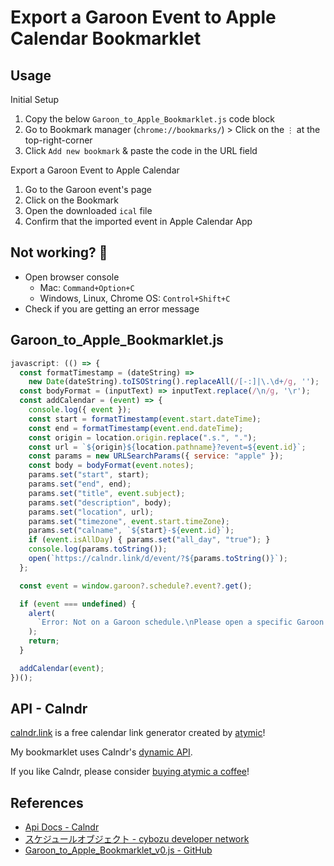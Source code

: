 # Export a Garoon Event to Apple Calendar Bookmarklet

## Usage

Initial Setup
1. Copy the below `Garoon_to_Apple_Bookmarklet.js` code block
1. Go to Bookmark manager (`chrome://bookmarks/`) > Click on the `⋮` at the top-right-corner
1. Click `Add new bookmark` & paste the code in the URL field

Export a Garoon Event to Apple Calendar
1. Go to the Garoon event's page
1. Click on the Bookmark
1. Open the downloaded `ical` file
1. Confirm that the imported event in Apple Calendar App

## Not working? 🤔
* Open browser console
  * Mac: `Command+Option+C`
  * Windows, Linux, Chrome OS: `Control+Shift+C`
* Check if you are getting an error message

## Garoon_to_Apple_Bookmarklet.js

```javascript
javascript: (() => {
  const formatTimestamp = (dateString) =>
    new Date(dateString).toISOString().replaceAll(/[-:]|\.\d+/g, '');
  const bodyFormat = (inputText) => inputText.replace(/\n/g, '\r');
  const addCalendar = (event) => {
    console.log({ event });
    const start = formatTimestamp(event.start.dateTime);
    const end = formatTimestamp(event.end.dateTime);
    const origin = location.origin.replace(".s.", ".");
    const url = `${origin}${location.pathname}?event=${event.id}`;
    const params = new URLSearchParams({ service: "apple" });
    const body = bodyFormat(event.notes);
    params.set("start", start);
    params.set("end", end);
    params.set("title", event.subject);
    params.set("description", body);
    params.set("location", url);
    params.set("timezone", event.start.timeZone);
    params.set("calname", `${start}-${event.id}`);
    if (event.isAllDay) { params.set("all_day", "true"); }
    console.log(params.toString());
    open(`https://calndr.link/d/event/?${params.toString()}`);
  };

  const event = window.garoon?.schedule?.event?.get();

  if (event === undefined) {
    alert(
      `Error: Not on a Garoon schedule.\nPlease open a specific Garoon event.`
    );
    return;
  }

  addCalendar(event);
})();
```

## API - Calndr
[calndr.link](https://calndr.link/) is a free calendar link generator created by [atymic](https://atymic.dev/)!

My bookmarklet uses Calndr's [dynamic API](https://calndr.link/api-docs#dynamic).

If you like Calndr, please consider [buying atymic a coffee](https://ko-fi.com/slashdev)!

## References
* [Api Docs - Calndr](https://calndr.link/api-docs#dynamic)
* [スケジュールオブジェクト - cybozu developer network](https://cybozu.dev/ja/garoon/docs/overview/schedule-object/)
* [Garoon_to_Apple_Bookmarklet_v0.js - GitHub](https://github.com/ahandsel/articles/blob/master/Garoon_to_Apple/Garoon_to_Apple_Bookmarklet_v0.js)
